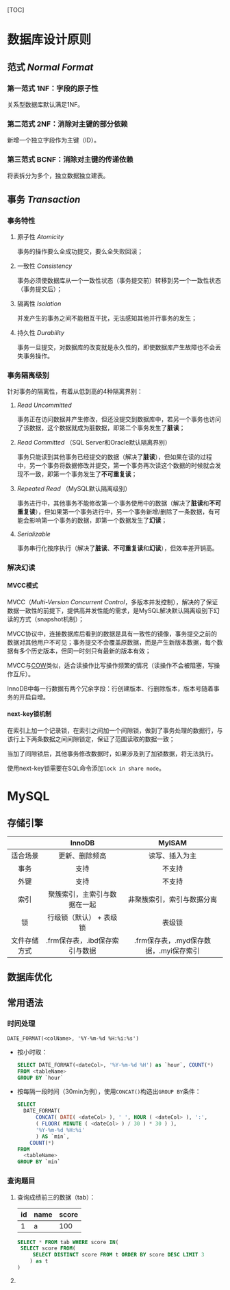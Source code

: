 [TOC]

# 数据库设计原则

## 范式 *Normal Format*

### 第一范式 1NF：字段的原子性

关系型数据库默认满足1NF。

### 第二范式 2NF：消除对主键的部分依赖

新增一个独立字段作为主键（ID）。

### 第三范式 BCNF：消除对主键的传递依赖

将表拆分为多个，独立数据独立建表。

## 事务 *Transaction*

### 事务特性

1. 原子性 *Atomicity*

   事务的操作要么全成功提交，要么全失败回滚；

2. 一致性 *Consistency*

   事务必须使数据库从一个一致性状态（事务提交前）转移到另一个一致性状态（事务提交后）；

3. 隔离性 *Isolation*

   并发产生的事务之间不能相互干扰，无法感知其他并行事务的发生；

4. 持久性 *Durability*

   事务一旦提交，对数据库的改变就是永久性的，即使数据库产生故障也不会丢失事务操作。

### 事务隔离级别

针对事务的隔离性，有着从低到高的4种隔离界别：

1. *Read Uncommitted*

   事务正在访问数据并产生修改，但还没提交到数据库中，若另一个事务也访问了该数据，这个数据就成为脏数据，即第二个事务发生了**脏读**；

2. *Read Committed* （SQL Server和Oracle默认隔离界别）

   事务只能读到其他事务已经提交的数据（解决了**脏读**），但如果在读的过程中，另一个事务将数据修改并提交，第一个事务再次读这个数据的时候就会发现不一致，即第一个事务发生了**不可重复读**；

3. *Repeated Read* （MySQL默认隔离级别）

   事务进行中，其他事务不能修改第一个事务使用中的数据（解决了**脏读**和**不可重复读**），但如果第一个事务进行中，另一个事务新增/删除了一条数据，有可能会影响第一个事务的数据，即第一个数据发生了**幻读**；

4. *Serializable*

   事务串行化按序执行（解决了**脏读**、**不可重复读**和**幻读**），但效率差开销高。

### 解决幻读

#### MVCC模式

MVCC（*Multi-Version Concurrent Control*，多版本并发控制），解决的了保证数据一致性的前提下，提供高并发性能的需求，是MySQL解决默认隔离级别下幻读的方式（snapshot机制）；

MVCC协议中，连接数据库后看到的数据是具有一致性的镜像，事务提交之前的数据对其他用户不可见；事务提交不会覆盖原数据，而是产生新版本数据，每个数据有多个历史版本，但同一时刻只有最新的版本有效；

MVCC与[COW](https://github.com/AlbertoWang/java-noob/blob/master/Java%E5%9F%BA%E7%A1%80.md#%E5%86%99%E6%97%B6%E5%A4%8D%E5%88%B6-copy-on-writecow)类似，适合读操作比写操作频繁的情况（读操作不会被阻塞，写操作互斥）。

InnoDB中每一行数据有两个冗余字段：行创建版本、行删除版本，版本号随着事务的开启自增。

#### next-key锁机制

在索引上加一个记录锁，在索引之间加一个间隙锁，做到了事务处理的数据行，与该行上下两条数据之间间隙锁定，保证了范围读取的数据一致；

当加了间隙锁后，其他事务修改数据时，如果涉及到了加锁数据，将无法执行。

使用next-key锁需要在SQL命令添加`lock in share mode`。

# MySQL

## 存储引擎

|              |             InnoDB             |                 MyISAM                 |
| :----------: | :----------------------------: | :------------------------------------: |
|   适合场景   |         更新、删除频高         |             读写、插入为主             |
|     事务     |              支持              |                 不支持                 |
|     外键     |              支持              |                 不支持                 |
|     索引     |  聚簇索引，主索引与数据在一起  |       非聚簇索引，索引与数据分离       |
|      锁      |    行级锁（默认） + 表级锁     |                 表级锁                 |
| 文件存储方式 | .frm保存表，.ibd保存索引与数据 | .frm保存表，.myd保存数据，.myi保存索引 |

## 数据库优化

## 常用语法

### 时间处理

`DATE_FORMAT(<colName>, '%Y-%m-%d %H:%i:%s')`

* 按小时取：

  ```sql
  SELECT DATE_FORMAT(<dateCol>, '%Y-%m-%d %H') as `hour`, COUNT(*)
  FROM <tableName>
  GROUP BY `hour`
  ```

* 按每隔一段时间（30min为例），使用`CONCAT()`构造出`GROUP BY`条件：

  ```sql
  SELECT
  	DATE_FORMAT(
  		CONCAT( DATE( <dateCol> ), ' ', HOUR ( <dateCol> ), ':', 
      	( FLOOR( MINUTE ( <dateCol> ) / 30 ) * 30 ) ),
  		'%Y-%m-%d %H:%i' 
  		) AS `min`,
      COUNT(*)
  FROM
  	<tableName>
  GROUP BY `min`
  ```

### 查询题目

1. 查询成绩前三的数据（tab）：

   | id   | name | score |
   | ---- | ---- | ----- |
   | 1    | a    | 100   |

   ```sql
   SELECT * FROM tab WHERE score IN(
   	SELECT score FROM(
       	SELECT DISTINCT score FROM t ORDER BY score DESC LIMIT 3
       ) as t
   )
   ```

2. 